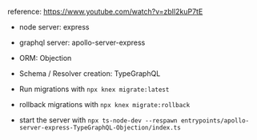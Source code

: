 reference: https://www.youtube.com/watch?v=zbIl2kuP7tE

- node server: express
- graphql server: apollo-server-express
- ORM: Objection
- Schema / Resolver creation: TypeGraphQL

- Run migrations with `npx knex migrate:latest `
- rollback migrations with `npx knex migrate:rollback`
- start the server with `npx ts-node-dev --respawn entrypoints/apollo-server-express-TypeGraphQL-Objection/index.ts`
